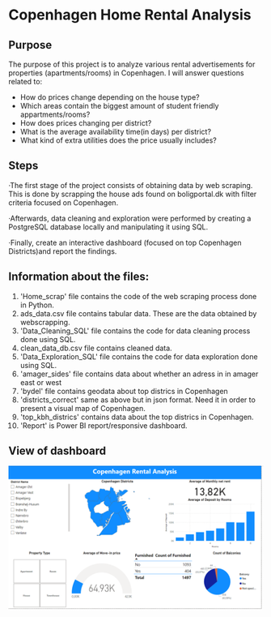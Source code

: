 # Copenhagen Home Rental Analysis

## Purpose 
The purpose of this project is to analyze various rental advertisements for properties (apartments/rooms) in Copenhagen. I will answer questions related to:
- How do prices change depending on the house type?
- Which areas contain the biggest amount of student friendly appartments/rooms?
- How does prices changing per district?
- What is the average availability time(in days) per district?
- What kind of extra utilities does the price usually includes?

## Steps
&middot;The first stage of the project consists of obtaining data by web scraping. This is done by scrapping the house ads found on boligportal.dk with filter criteria focused on Copenhagen. 

&middot;Afterwards, data cleaning and exploration were performed by creating a PostgreSQL database locally and manipulating it using SQL.

&middot;Finally, create an interactive dashboard (focused on top Copenhagen Districts)and report the findings.

## Information about the files: 
1) 'Home_scrap' file contains the code of the web scraping process done in Python.
2) ads_data.csv file contains tabular data. These are the data obtained by webscrapping.
3) 'Data_Cleaning_SQL' file contains the code for data cleaning process done using SQL.
4) clean_data_db.csv file contains cleaned data.
5) 'Data_Exploration_SQL' file contains the code for data exploration done using SQL.
6) 'amager_sides' file contains data about whether an adress in in amager east or west
7) 'bydel' file contains geodata about top districs in Copenhagen
8) 'districts_correct' same as above but in json format. Need it in order to present a visual map of Copenhagen.
9) 'top_kbh_districs' contains data about the top districs in Copenhagen.
10) 'Report' is Power BI report/responsive dashboard.

## View of dashboard 
![alt text](cph_rental.PNG)